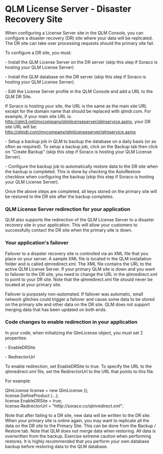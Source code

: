 # QLM License Server - Disaster Recovery Site

When configuring a License Server site in the QLM Console, you can configure a disaster recovery (DR) site where your data will be replicated. The DR site can take over processing requests should the primary site fail.

To configure a DR site, you must:

\- Install the QLM License Server on the DR server (skip this step if Soraco is hosting your QLM License Server)

\- Install the QLM database on the DR server (skip this step if Soraco is hosting your QLM License Server).

\- Edit the License Server profile in the QLM Console and add a URL to the QLM DR Site.

If Soraco is hosting your site, the URL is the same as the main site URL except for the domain name that should be replaced with qlmdr.com. For example, if your main site URL is: http://qlm3.net/mycompany/qlmlicenseserver/qlmservice.asmx, your DR site URL will be: http://qlmdr.com/mycompany/qlmlicenseserver/qlmservice.asmx

\- Setup a backup job in QLM to backup the database on a daily basis (or as often as required). To setup a backup job, click on the Backup tab then click on "Create Backup" (skip this step if Soraco is hosting your QLM License Server).

&#x20;

\- Configure the backup job to automatically restore data to the DR site when the backup is completed. This is done by checking the AutoRestore checkbox when configuring the backup (skip this step if Soraco is hosting your QLM License Server).

&#x20;

Once the above steps are completed, all keys stored on the primary site will be restored to the DR site after the backup completes.

### QLM License Server redirection for your application

QLM also supports the redirection of the QLM License Server to a disaster recovery site in your application. This will allow your customers to successfully contact the DR site when the primary site is down.

### Your application's failover

Failover to a disaster recovery site is controlled via an XML file that you place on your server. A sample XML file is located in the QLM installation folder and is called qlmredirect.xml. The XML file contains the URL to the active QLM License Server. If your primary QLM site is down and you want to failover to the DR site, you need to change the URL in the qlmredirect.xml to point to your DR site. Note that the qlmredirect.xml file should never be located at your primary site.

Failover is purposely non-automated. If failover was automatic, small network glitches could trigger a failover and cause some data to be stored on the primary site and other data on the DR site. QLM does not support merging data that has been updated on both ends.

### Code changes to enable redirection in your application

In your code, when initializing the QlmLicense object, you must set 2 properties:

\- EnableDRSite

\- RedirectorUrl

&#x20;To enable redirection, set EnableDRSite to true. To specify the URL to the qlmredirect.xml file, set the RedirectorUrl to the URL that points to this file.

For example:

QlmLicense license = new QlmLicense ();\
license.DefineProduct (...);\
license.EnableDRSite = true;\
license.RedirectorUrl = "httlp://soraco.co/qlmredirect.xml";

Note that after failing to a DR site, new data will be written to the DR site. When your primary site is online again, you may want to replicate all the data on the DR site to the Primary Site. This can be done from the Backup / Restore tab. Note that QLM does not merge data when restoring. All data is overwritten from the backup. Exercise extreme caution when performing restores. It is highly recommended that you perform your own database backup before restoring data to the QLM database.
